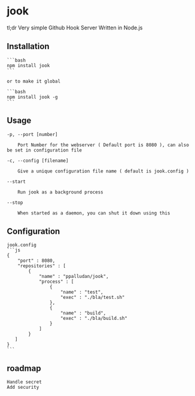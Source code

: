 jook
====



tl;dr 
	Very simple Github Hook Server Written in Node.js

## Installation

	```bash
	npm install jook
	```

    or to make it global

	```bash
	npm install jook -g
	```

## Usage

	-p, --port [number]  

	    Port Number for the webserver ( Default port is 8080 ), can also be set in configuration file

	-c, --config [filename]

		Give a unique configuration file name ( default is jook.config )

	--start 

		Run jook as a background process

	--stop

		When started as a daemon, you can shut it down using this 


## Configuration


	jook.config
	```js
	{
		"port" : 8080,
	   	"repositories" : [
	   		{
	   			"name" : "ppalludan/jook",
	   			"process" : [
	   				{
	                  	"name" : "test",
	   					"exec" : "./bla/test.sh"
	   				}, 
	   				{
	                 	"name" : "build",
	   					"exec" : "./bla/build.sh"
	   				}
	   			]
	   		}
	   ]
	}
	```


## roadmap

	Handle secret
	Add security
